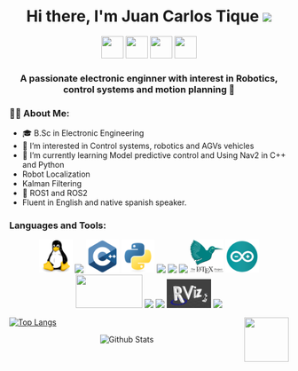 <h1 align="center">Hi there, I'm Juan Carlos Tique <img src="https://media.giphy.com/media/hvRJCLFzcasrR4ia7z/giphy.gif" width="25px"></h1>

<p align="center">  
  <a href="https://www.linkedin.com/in/juan-carlos-tique-rangel-bb29a812a"><img height="40" width="40" alt="" src="https://cdn-icons-png.flaticon.com/128/3536/3536505.png" alt="LinkedIn Badge"/></a>
  <a href="http://juancarlostique.pythonanywhere.com/"><img height="40" width="40" alt="" src="https://cdn-icons-png.flaticon.com/512/300/300221.png" alt="web-page Badge"/></a>
  <a href="https://twitter.com/JuanCtique"><img height="40" width="40" alt="" src="https://user-images.githubusercontent.com/47435355/232180626-8641fc2e-fa37-46a5-8aab-db8b93e37f9c.png" alt="twitter Badge"/></a>  
  <a href="mailto:juancarlostiquerangel@gmail.com"><img height="40" width="40" alt="" src="https://cdn-icons-png.flaticon.com/512/5968/5968534.png" alt="Gmail"/></a>
</p>

<h3 align="center"> A passionate electronic enginner with interest in Robotics, control systems and motion planning 🚀 </h3>

### :man_technologist: About Me: 
<!--<img src="https://komarev.com/ghpvc/?username=JuanCarlos-TiqueRangel&color=lightgrey" alt="JCTR" /> -->

- 🎓 B.Sc in Electronic Engineering
- 👀 I’m interested in Control systems, robotics and AGVs vehicles
- 🌱 I’m currently learning Model predictive control and Using Nav2 in C++ and Python 
- Robot Localization
- Kalman Filtering
- 🦾 ROS1 and ROS2  
- Fluent in English and native spanish speaker.

### Languages and Tools:
<p align="center"> 
<a><img src="https://raw.githubusercontent.com/devicons/devicon/master/icons/linux/linux-original.svg" width="60"></a>
<a><img src="https://upload.wikimedia.org/wikipedia/commons/4/4b/Bash_Logo_Colored.svg" width="60"></a>
<a><img src="https://raw.githubusercontent.com/github/explore/180320cffc25f4ed1bbdfd33d4db3a66eeeeb358/topics/cpp/cpp.png" width="60"></a>
<a><img src="https://raw.githubusercontent.com/devicons/devicon/master/icons/python/python-original.svg" width="60"></a>
<a><img src="https://upload.wikimedia.org/wikipedia/commons/2/21/Matlab_Logo.png" width="60"></a>
<a><img src="https://www.vectorlogo.zone/logos/git-scm/git-scm-icon.svg" width="60"></a>
<a><img src="https://cdn-icons-png.flaticon.com/128/1265/1265531.png" width="60"></a>
<a><img src="https://raw.githubusercontent.com/github/explore/180320cffc25f4ed1bbdfd33d4db3a66eeeeb358/topics/latex/latex.png" width="60"></a>
<a><img src="https://raw.githubusercontent.com/github/explore/180320cffc25f4ed1bbdfd33d4db3a66eeeeb358/topics/arduino/arduino.png" width="60"></a>
<a><img src="https://www.vectorlogo.zone/logos/ros/ros-ar21.svg" height="60" width="120"></a>
<a> <img src="https://avatars.githubusercontent.com/u/62168404?s=200&v=4" width="60"></a>
<a><img src="https://classic.gazebosim.org/assets/logos/gazebo_icon_pos-76b768ca51b0c24a5e5ddeb5a844baf3a3efc83e42affae355ed6ce9326707e4.svg" width="60"></a>
<a><img src="https://raw.githubusercontent.com/ros-visualization/rviz/noetic-devel/images/splash.png" width="80"></a>
<a><img src="https://www.vectorlogo.zone/logos/github/github-icon.svg" width="60"></a>
</p>



<img align="right" height="80" width="80" alt="" src = "https://media.giphy.com/media/26n7b7PjSOZJwVCmY/giphy.gif" />

[![Top Langs](https://github-readme-stats.vercel.app/api/top-langs/?username=JuanCarlos-TiqueRangel&layout=compact&theme=vision-friendly-dark)](https://github.com/anuraghazra/github-readme-stats)

<p align="center">
        <img src="https://raw.githubusercontent.com/mayhemantt/mayhemantt/Update/svg/Bottom.svg" alt="Github Stats" />
</p>


<!--<img align="right" src = "https://media.giphy.com/media/26n7b7PjSOZJwVCmY/giphy.gif" />

<!--![pc_gif](https://media.giphy.com/media/dxn6fRlTIShoeBr69N/giphy.gif)

<!--![pc_gif](https://media.giphy.com/media/26u4nJPf0JtQPdStq/giphy.gif)

<!---
JuanCarlos-TiqueRangel/JuanCarlos-TiqueRangel is a ✨ special ✨ repository because its `README.md` (this file) appears on your GitHub profile.
You can click the Preview link to take a look at your changes.
--->
